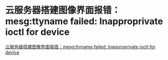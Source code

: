 # 云服务器搭建图像界面报错：mesg:ttyname failed: Inapproprivate ioctl for device
[云服务器搭建图像界面报错：mesg:ttyname failed: Inapproprivate ioctl for device](https://aiwithcloud.com/2021/12/21/%e4%ba%91%e6%9c%8d%e5%8a%a1%e5%99%a8%e6%90%ad%e5%bb%ba%e5%9b%be%e5%83%8f%e7%95%8c%e9%9d%a2%e6%8a%a5%e9%94%99%ef%bc%9amesgttyname-failed-inapproprivate-ioctl-for-device/)